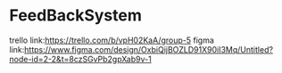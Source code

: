 # FeedBackSystem
trello link:https://trello.com/b/vpH02KaA/group-5 figma link:https://www.figma.com/design/OxbiQijBOZLD91X90iI3Mq/Untitled?node-id=2-2&t=8czSGvPb2gpXab9v-1
